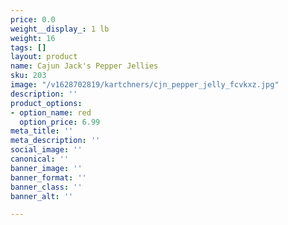 ```yaml
---
price: 0.0
weight__display_: 1 lb
weight: 16
tags: []
layout: product
name: Cajun Jack's Pepper Jellies
sku: 203
image: "/v1628702819/kartchners/cjn_pepper_jelly_fcvkxz.jpg"
description: ''
product_options:
- option_name: red
  option_price: 6.99
meta_title: ''
meta_description: ''
social_image: ''
canonical: ''
banner_image: ''
banner_format: ''
banner_class: ''
banner_alt: ''

---
```

